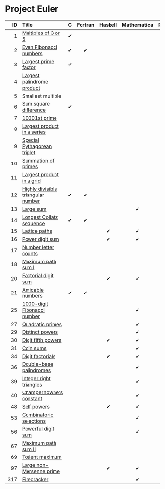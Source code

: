 # Project Euler

| ID    | Title                                                                         | C         | Fortran   | Haskell   |Mathematica   | Python    | 
| ---:  | :-------------------------------------------------------------------------    | :-------: | :-------: | :-------: |:-----------: | :-------: |
|   1   | [Multiples of 3 or 5                ](https://projecteuler.net/problem=1)     | &#10004;  |           |           |              | &#10004;  |
|   2   | [Even Fibonacci numbers             ](https://projecteuler.net/problem=2)     | &#10004;  | &#10004;  |           |              | &#10004;  |
|   3   | [Largest prime factor               ](https://projecteuler.net/problem=3)     | &#10004;  |           |           |              | &#10004;  |
|   4   | [Largest palindrome product         ](https://projecteuler.net/problem=4)     |           |           |           |              | &#10004;  |
|   5   | [Smallest multiple                  ](https://projecteuler.net/problem=5)     |           |           |           |              | &#10004;  |
|   6   | [Sum square difference              ](https://projecteuler.net/problem=6)     | &#10004;  |           |           |              | &#10004;  |
|   7   | [10001st prime                      ](https://projecteuler.net/problem=7)     |           |           |           |              | &#10004;  |
|   8   | [Largest product in a series        ](https://projecteuler.net/problem=8)     |           |           |           |              | &#10004;  |
|   9   | [Special Pythagorean triplet        ](https://projecteuler.net/problem=9)     |           |           |           |              | &#10004;  |
|  10   | [Summation of primes                ](https://projecteuler.net/problem=10)    |           |           |           |              | &#10004;  |
|  11   | [Largest product in a grid          ](https://projecteuler.net/problem=11)    |           |           |           |              | &#10004;  |
|  12   | [Highly divisible triangular number ](https://projecteuler.net/problem=12)    | &#10004;  | &#10004;  |           |              |           |
|  13   | [Large sum                          ](https://projecteuler.net/problem=13)    |           |           |           |&#10004;      | &#10004;  |
|  14   | [Longest Collatz sequence           ](https://projecteuler.net/problem=14)    | &#10004;  | &#10004;  |           |              | &#10004;  |
|  15   | [Lattice paths                      ](https://projecteuler.net/problem=15)    |           |           | &#10004;  |&#10004;      | &#10004;  |
|  16   | [Power digit sum                    ](https://projecteuler.net/problem=16)    |           |           | &#10004;  |&#10004;      |           |
|  17   | [Number letter counts               ](https://projecteuler.net/problem=17)    |           |           |           |              | &#10004;  |
|  18   | [Maximum path sum I                 ](https://projecteuler.net/problem=18)    |           |           |           |              | &#10004;  |
|  20   | [Factorial digit sum                ](https://projecteuler.net/problem=20)    |           |           | &#10004;  |&#10004;      |           |
|  21   | [Amicable numbers                   ](https://projecteuler.net/problem=21)    | &#10004;  | &#10004;  |           |              |           |
|  25   | [1000-digit Fibonacci number        ](https://projecteuler.net/problem=25)    |           |           |           |&#10004;      | &#10004;  |
|  27   | [Quadratic primes                   ](https://projecteuler.net/problem=27)    |           |           |           |&#10004;      |           |
|  29   | [Distinct powers                    ](https://projecteuler.net/problem=29)    |           |           |           |&#10004;      |           |
|  30   | [Digit fifth powers                 ](https://projecteuler.net/problem=30)    |           |           | &#10004;  |&#10004;      |           |
|  31   | [Coin sums                          ](https://projecteuler.net/problem=31)    |           |           |           |&#10004;      |           |
|  34   | [Digit factorials                   ](https://projecteuler.net/problem=34)    |           |           | &#10004;  |&#10004;      |           |
|  36   | [Double-base palindromes            ](https://projecteuler.net/problem=36)    |           |           |           |&#10004;      |           |
|  39   | [Integer right triangles            ](https://projecteuler.net/problem=39)    |           |           |           |&#10004;      |           |
|  40   | [Champernowne's constant            ](https://projecteuler.net/problem=40)    |           |           |           |&#10004;      |           |
|  48   | [Self powers                        ](https://projecteuler.net/problem=48)    |           |           | &#10004;  |&#10004;      |           |
|  53   | [Combinatoric selections            ](https://projecteuler.net/problem=53)    |           |           |           |&#10004;      |           |
|  56   | [Powerful digit sum                 ](https://projecteuler.net/problem=56)    |           |           |           |&#10004;      |           |
|  67   | [Maximum path sum II                ](https://projecteuler.net/problem=67)    |           |           |           |              | &#10004;  |
|  69   | [Totient maximum                    ](https://projecteuler.net/problem=69)    |           |           |           |              | &#10004;  |
|  97   | [Large non-Mersenne prime           ](https://projecteuler.net/problem=97)    |           |           | &#10004;  |&#10004;      | &#10004;  |
| 317   | [Firecracker                        ](https://projecteuler.net/problem=317)   |           |           |           |&#10004;      |           |

